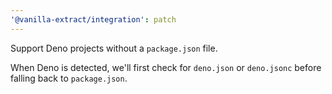 ```yaml
---
'@vanilla-extract/integration': patch
---
```


Support Deno projects without a `package.json` file.

When Deno is detected, we'll first check for `deno.json` or `deno.jsonc` before falling back to `package.json`.